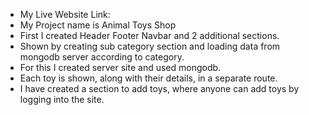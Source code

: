 * My Live Website Link: 
* My Project name is Animal Toys Shop
* First I created Header Footer Navbar and 2 additional sections.
* Shown by creating sub category section and loading data from mongodb server according to category.
* For this I created server site and used mongodb.
* Each toy is shown, along with their details, in a separate route.
* I have created a section to add toys, where anyone can add toys by logging into the site.

